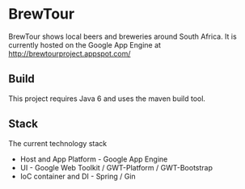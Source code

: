 BrewTour
========

BrewTour shows local beers and breweries around South Africa. It is currently hosted on the Google App Engine at http://brewtourproject.appspot.com/

Build
-----

This project requires Java 6 and uses the maven build tool.


Stack
-----

The current technology stack 
* Host and App Platform - Google App Engine
* UI - Google Web Toolkit / GWT-Platform / GWT-Bootstrap 
* IoC container and DI - Spring / Gin